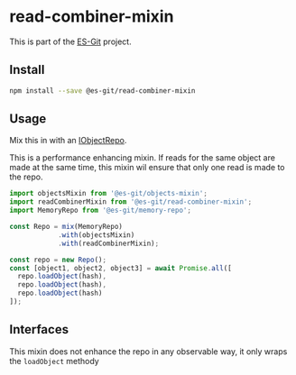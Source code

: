 # read-combiner-mixin

This is part of the [ES-Git](https://github.com/es-git/es-git) project.

## Install

```bash
npm install --save @es-git/read-combiner-mixin
```

## Usage

Mix this in with an [IObjectRepo](https://www.npmjs.com/package/@es-git/object-mixin#IObjectRepo).

This is a performance enhancing mixin. If reads for the same object are made at the same time, this mixin wil ensure that only one read is made to the repo.

```js
import objectsMixin from '@es-git/objects-mixin';
import readCombinerMixin from '@es-git/read-combiner-mixin';
import MemoryRepo from '@es-git/memory-repo';

const Repo = mix(MemoryRepo)
            .with(objectsMixin)
            .with(readCombinerMixin);

const repo = new Repo();
const [object1, object2, object3] = await Promise.all([
  repo.loadObject(hash),
  repo.loadObject(hash),
  repo.loadObject(hash)
]);
```

## Interfaces

This mixin does not enhance the repo in any observable way, it only wraps the `loadObject` methody